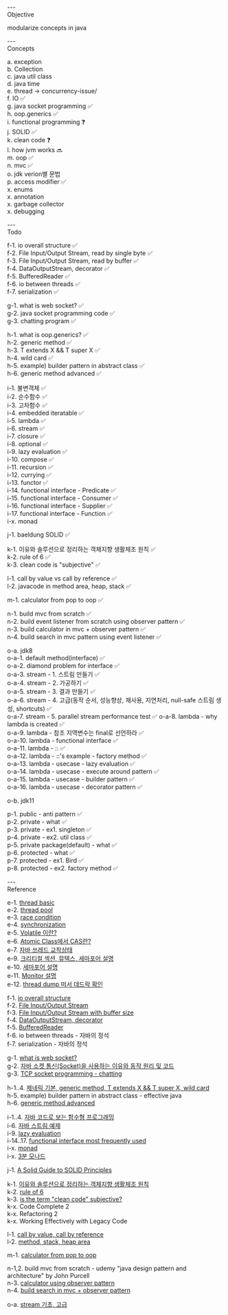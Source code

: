 ---\
Objective

modularize concepts in java



---\
Concepts


a. exception\
b. Collection\
c. java util class\
d. java time\
e. thread -> concurrency-issue/\
f. IO :white_check_mark:\
g. java socket programming :white_check_mark:\
h. oop.generics :white_check_mark:\
i. functional programming :question:\
j. SOLID :white_check_mark:\
k. clean code :question:\
l. how jvm works :soon:\
m. oop :white_check_mark:\
n. mvc :white_check_mark:\
o. jdk verion별 문법\
p. access modifier :white_check_mark:\
x. enums\
x. annotation\
x. garbage collector\
x. debugging




---\
Todo


f-1. io overall structure :white_check_mark:\
f-2. File Input/Output Stream, read by single byte :white_check_mark:\
f-3. File Input/Output Stream, read by buffer :white_check_mark:\
f-4. DataOutputStream, decorator :white_check_mark:\
f-5. BufferedReader :white_check_mark:\
f-6. io between threads :white_check_mark:\
f-7. serialization :white_check_mark:


g-1. what is web socket? :white_check_mark:\
g-2. java socket programming code :white_check_mark:\
g-3. chatting program :white_check_mark:


h-1. what is oop.generics? :white_check_mark:\
h-2. generic method :white_check_mark:\
h-3. T extends X && T super X :white_check_mark:\
h-4. wild card :white_check_mark:\
h-5. example) builder pattern in abstract class :white_check_mark:\
h-6. generic method advanced :white_check_mark:


i-1. 불변객체 :white_check_mark:\
i-2. 순수함수 :white_check_mark:\
i-3. 고차함수 :white_check_mark:\
i-4. embedded iteratable :white_check_mark:\
i-5. lambda :white_check_mark:\
i-6. stream :white_check_mark:\
i-7. closure :white_check_mark:\
i-8. optional :white_check_mark:\
i-9. lazy evaluation :white_check_mark:\
i-10. compose :white_check_mark:\
i-11. recursion :white_check_mark:\
i-12. currying :white_check_mark:\
i-13. functor :white_check_mark:\
i-14. functional interface - Predicate :white_check_mark:\
i-15. functional interface - Consumer :white_check_mark:\
i-16. functional interface - Supplier :white_check_mark:\
i-17. functional interface - Function :white_check_mark:\
i-x. monad

j-1. baeldung SOLID :white_check_mark:

k-1. 이유와 솔루션으로 정리하는 객체지향 생활체조 원칙 :white_check_mark:\
k-2. rule of 6 :white_check_mark:\
k-3. clean code is "subjective" :white_check_mark:

l-1. call by value vs call by reference :white_check_mark:\
l-2. javacode in method area, heap, stack :white_check_mark:

m-1. calculator from pop to oop :white_check_mark:

n-1. build mvc from scratch :white_check_mark:\
n-2. build event listener from scratch using observer pattern :white_check_mark:\
n-3. build calculator in mvc + observer pattern :white_check_mark:\
n-4. build search in mvc pattern using event listener :white_check_mark:

o-a. jdk8\
o-a-1. default method(interface) :white_check_mark:\
o-a-2. diamond problem for interface :white_check_mark:\
o-a-3. stream - 1. 스트림 만들기 :white_check_mark:\
o-a-4. stream - 2. 가공하기 :white_check_mark:\
o-a-5. stream - 3. 결과 만들기 :white_check_mark:\
o-a-6. stream - 4. 고급(동작 순서, 성능향상, 재사용, 지연처리, null-safe 스트림 생성, shortcuts) :white_check_mark:\
o-a-7. stream - 5. parallel stream performance test :white_check_mark:
o-a-8. lambda - why lambda is created :white_check_mark:\
o-a-9. lambda - 참조 지역변수는 final로 선언하라 :white_check_mark:\
o-a-10. lambda - functional interface :white_check_mark:\
o-a-11. lambda - :: :white_check_mark:\
o-a-12. lambda - ::'s example - factory method :white_check_mark:\
o-a-13. lambda - usecase - lazy evaluation  :white_check_mark:\
o-a-14. lambda - usecase - execute around pattern :white_check_mark:\
o-a-15. lambda - usecase - builder pattern :white_check_mark:\
o-a-16. lambda - usecase - decorator pattern :white_check_mark:


o-b. jdk11

p-1. public - anti pattern :white_check_mark:\
p-2. private - what :white_check_mark:\
p-3. private - ex1. singleton :white_check_mark:\
p-4. private - ex2. util class :white_check_mark:\
p-5. private package(default) - what :white_check_mark:\
p-6. protected - what :white_check_mark:\
p-7. protected - ex1. Bird :white_check_mark:\
p-8. protected - ex2. factory method :white_check_mark:


---\
Reference


e-1. [thread basic](https://github.com/woowacourse/jwp-hands-on) \
e-2. [thread pool](https://github.com/woowacourse/jwp-hands-on) \
e-3. [race condition](https://hudi.blog/race-condition-critical-section-mutual-exclusion/) \
e-4. [synchronization](https://github.com/woowacourse/jwp-hands-on) \
e-5. [Volatile 이란?](https://ttl-blog.tistory.com/238) \
e-6. [Atomic Class에서 CAS란?](https://javaplant.tistory.com/23#:~:text=AtomicInteger%EB%9E%80%20%EC%9B%90%EC%9E%90%EC%84%B1%EC%9D%84,%ED%95%98%EA%B8%B0%20%EC%9C%84%ED%95%B4%EC%84%9C%20%EA%B3%A0%EC%95%88%EB%90%9C%20%EB%B0%A9%EB%B2%95%EC%9D%B4%EB%8B%A4.) \
e-7. [자바 쓰레드 교착상태](https://math-coding.tistory.com/175) \
e-9. [크리티컬 섹션, 뮤텍스, 세마포어 설명](https://do-rang.tistory.com/90) \
e-10. [세마포어 설명](https://javaplant.tistory.com/30?category=789385) \
e-11. [Monitor 설명](https://velog.io/@hosunghan0821/Java-Monitor) \
e-12. [thread dump 떠서 데드락 확인](https://syundev.tistory.com/284?category=870166)


f-1. [io overall structure](https://www.youtube.com/watch?v=FqqzbRPSAks&list=PLz4XWo74AOafFAkhYJK3SDBIrXjsaIu66&index=15) \
f-2. [File Input/Output Stream](https://www.youtube.com/watch?v=fpOGpBywvR4&list=PLz4XWo74AOafFAkhYJK3SDBIrXjsaIu66&index=16) \
f-3. [File Input/Output Stream with buffer size](https://www.youtube.com/watch?v=4DtJ1QcZZkI&list=PLz4XWo74AOafFAkhYJK3SDBIrXjsaIu66&index=17) \
f-4. [DataOutputStream, decorator](https://www.youtube.com/watch?v=ewZhpmriRN8&list=PLz4XWo74AOafFAkhYJK3SDBIrXjsaIu66&index=19) \
f-5. [BufferedReader](https://www.youtube.com/watch?v=vaOjTx5pPhY&list=PLz4XWo74AOafFAkhYJK3SDBIrXjsaIu66&index=20) \
f-6. io between threads - 자바의 정석 \
f-7. serialization - 자바의 정석


g-1. [what is web socket?](https://www.youtube.com/watch?v=yXPCg5eupGM) \
g-2. [자바 소켓 통신(Socket)을 사용하는 이유와 동작 원리 및 코드](https://wildeveloperetrain.tistory.com/122) \
g-3. [TCP socket programming - chatting](https://lktprogrammer.tistory.com/64?category=672211)


h-1..4. [제네릭 기본, generic method, T extends X && T super X, wild card](https://www.youtube.com/watch?v=Vv0PGUxOzq0) \
h-5. example) builder pattern in abstract class - effective java\
h-6. [generic method advanced](https://devlog-wjdrbs96.tistory.com/201)


i-1..4. [자바 코드로 보는 함수형 프로그래밍](https://warpgate3.tistory.com/entry/%EC%9E%90%EB%B0%94%EC%BD%94%EB%93%9C%EB%A1%9C-%EB%B3%B4%EB%8A%94-%ED%95%A8%EC%88%98%ED%98%95-%ED%94%84%EB%A1%9C%EA%B7%B8%EB%9E%98%EB%B0%8D-Functional-Programming-in-Java) \
i-6. [자바 스트림 예제](https://madplay.github.io/post/java-streams-examples) \
i-9. [lazy evaluation](https://sthwin.tistory.com/21#:~:text=%EC%9E%90%EB%B0%94%EC%97%90%EC%84%9C%20%EC%9D%BC%EA%B8%89%ED%95%A8%EC%88%98%EC%97%90%20%EA%B0%80%EC%9E%A5%20%EA%B0%80%EA%B9%8C%EC%9A%B4%20%EA%B2%83%EC%9D%B4%20%EB%9E%8C%EB%8B%A4%ED%91%9C%ED%98%84%20%28Lambda,expressions%29%EC%9D%B4%EB%8B%A4.Function%2CConsumer%2CPredicate%2CSupplier%EC%99%80%20%EA%B0%99%EC%9D%80%20%ED%95%A8%EC%88%98%ED%98%95%20%EC%9D%B8%ED%84%B0%ED%8E%98%EC%9D%B4%EC%8A%A4%EB%93%A4%EC%9D%B4%20%EC%A4%80%EB%B9%84%EB%90%98%EC%96%B4%20%EC%9E%88%EC%9C%BC%EB%A9%B0java.util.function%ED%8C%A8%ED%82%A4%EC%A7%80%20%EB%82%B4%EC%97%90%20%EC%A1%B4%EC%9E%AC%ED%95%9C%EB%8B%A4.) \
i-14..17. [functional interface most frequently used](https://yhmane.tistory.com/203) \
i-x. [monad](https://www.youtube.com/channel/UCrlZnbV0o2cnUNWdEORTxsw/videos) \
i-x. [3분 모나드](https://overcurried.com/3%EB%B6%84%20%EB%AA%A8%EB%82%98%EB%93%9C/)


j-1. [A Solid Guide to SOLID Principles](https://www.baeldung.com/solid-principles)


k-1. [이유와 솔루션으로 정리하는 객체지향 생활체조 원칙](https://hudi.blog/thoughtworks-anthology-object-calisthenics/) \
k-2. [rule of 6](https://davidamos.dev/the-rule-of-six/) \
k-3. [is the term "clean code" subjective?](https://www.youtube.com/watch?v=ou6x2qcLOLI) \
k-x. Code Complete 2 \
k-x. Refactoring 2 \
k-x. Working Effectively with Legacy Code


l-1. [call by value, call by reference](https://gyoogle.dev/blog/computer-language/Java/Call%20by%20value%20&%20Call%20by%20reference.html) \
l-2. [method, stack, heap area](https://www.youtube.com/watch?v=Vd1C3-wHc4Y&ab_channel=%EC%BD%94%EB%93%9C%EB%9D%BC%EB%96%BC)


m-1. [calculator from pop to oop](https://github.com/serverwizard/oop-practice)

n-1,2. build mvc from scratch - udemy "java design pattern and architecture" by John Purcell\
n-3. [calculator using observer pattern](https://dev4-me.tistory.com/entry/MVC-%ED%8C%A8%ED%84%B4%EC%9D%84-%EC%82%AC%EC%9A%A9%ED%95%98%EC%97%AC-Java-SWING%EC%9C%BC%EB%A1%9C-%EA%B3%84%EC%82%B0%EA%B8%B0-%ED%94%84%EB%A1%9C%EA%B7%B8%EB%9E%A8-%EB%A7%8C%EB%93%A4%EA%B8%B0) \
n-4. [build search in mvc + observer pattern](https://link-intersystems.com/blog/2013/07/20/the-mvc-pattern-implemented-with-java-swing/)

o-a. [stream 기초, 고급](https://futurecreator.github.io/2018/08/26/java-8-streams-advanced/)
